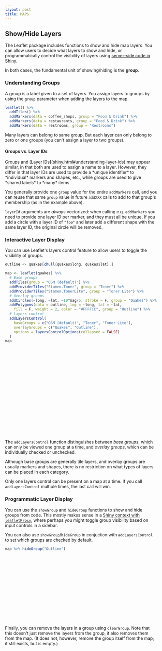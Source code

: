 ```yaml
---
layout: post
title: MAPS
---
```


## Show/Hide Layers

The Leaflet package includes functions to show and hide map layers. You can allow users to decide what layers to show and hide, or programmatically control the visibility of layers using [server-side code in Shiny](shiny.html).

In both cases, the fundamental unit of showing/hiding is the **group**.

### Understanding Groups

A group is a label given to a set of layers. You assign layers to groups by using the `group` parameter when adding the layers to the map.

```r
leaflet() %>%
  addTiles() %>%
  addMarkers(data = coffee_shops, group = "Food & Drink") %>%
  addMarkers(data = restaurants, group = "Food & Drink") %>%
  addMarkers(data = restrooms, group = "Restrooms")
```

Many layers can belong to same group. But each layer can only belong to zero or one groups (you can't assign a layer to two groups).

<div class="panel panel-info">
<div class="panel-heading">
<h4 class="panel-title">Groups vs. Layer IDs</h4>
</div>
<div class="panel-body">
Groups and [Layer IDs](shiny.html#understanding-layer-ids) may appear similar, in that both are used to assign a name to a layer. However, they differ in that layer IDs are used to provide a *unique identifier* to *individual* markers and shapes, etc., while groups are used to give *shared labels* to *many* items.

You generally provide one `group` value for the entire `addMarkers` call, and you can reuse that same `group` value in future `addXXX` calls to add to that group's membership (as in the example above).

`layerId` arguments are *always* vectorized: when calling e.g. `addMarkers` you need to provide one layer ID per marker, and they must all be unique. If you add a circle with a layer ID of `"foo"` and later add a different shape with the same layer ID, the original circle will be removed.
</div>
</div>

### Interactive Layer Display

You can use Leaflet's layers control feature to allow users to toggle the visibility of groups.


```r
outline <- quakes[chull(quakes$long, quakes$lat),]

map <- leaflet(quakes) %>%
  # Base groups
  addTiles(group = "OSM (default)") %>%
  addProviderTiles("Stamen.Toner", group = "Toner") %>%
  addProviderTiles("Stamen.TonerLite", group = "Toner Lite") %>%
  # Overlay groups
  addCircles(~long, ~lat, ~10^mag/5, stroke = F, group = "Quakes") %>%
  addPolygons(data = outline, lng = ~long, lat = ~lat,
    fill = F, weight = 2, color = "#FFFFCC", group = "Outline") %>%
  # Layers control
  addLayersControl(
    baseGroups = c("OSM (default)", "Toner", "Toner Lite"),
    overlayGroups = c("Quakes", "Outline"),
    options = layersControlOptions(collapsed = FALSE)
  )
map
```

<!--html_preserve--><div id="htmlwidget-5716" style="width:100%;height:288px;" class="leaflet html-widget"></div>
<script type="application/json" data-for="htmlwidget-5716">{"x":{"calls":[{"method":"addTiles","args":["http://{s}.tile.openstreetmap.org/{z}/{x}/{y}.png",null,"OSM (default)",{"minZoom":0,"maxZoom":18,"maxNativeZoom":null,"tileSize":256,"subdomains":"abc","errorTileUrl":"","tms":false,"continuousWorld":false,"noWrap":false,"zoomOffset":0,"zoomReverse":false,"opacity":1,"zIndex":null,"unloadInvisibleTiles":null,"updateWhenIdle":null,"detectRetina":false,"reuseTiles":false,"attribution":"&copy; <a href=\"http://openstreetmap.org\">OpenStreetMap\u003c/a> contributors, <a href=\"http://creativecommons.org/licenses/by-sa/2.0/\">CC-BY-SA\u003c/a>"}]},{"method":"addProviderTiles","args":["Stamen.Toner",null,"Toner",{"errorTileUrl":"","noWrap":false,"zIndex":null,"unloadInvisibleTiles":null,"updateWhenIdle":null,"detectRetina":false,"reuseTiles":false}]},{"method":"addProviderTiles","args":["Stamen.TonerLite",null,"Toner Lite",{"errorTileUrl":"","noWrap":false,"zIndex":null,"unloadInvisibleTiles":null,"updateWhenIdle":null,"detectRetina":false,"reuseTiles":false}]},{"method":"addCircles","args":[[-20.42,-20.62,-26,-17.97,-20.42,-19.68,-11.7,-28.11,-28.74,-17.47,-21.44,-12.26,-18.54,-21,-20.7,-15.94,-13.64,-17.83,-23.5,-22.63,-20.84,-10.98,-23.3,-30.2,-19.66,-17.94,-14.72,-16.46,-20.97,-19.84,-22.58,-16.32,-15.55,-23.55,-16.3,-25.82,-18.73,-17.64,-17.66,-18.82,-37.37,-15.31,-24.97,-15.49,-19.23,-30.1,-26.4,-11.77,-24.12,-18.97,-18.75,-19.26,-22.75,-21.37,-20.1,-19.85,-22.7,-22.06,-17.8,-24.2,-20.69,-21.16,-13.82,-11.49,-20.68,-17.1,-20.14,-21.96,-20.42,-15.46,-15.31,-19.86,-11.55,-23.74,-17.7,-23.54,-19.21,-12.11,-21.81,-28.98,-34.02,-23.84,-19.57,-20.12,-17.7,-19.66,-21.5,-23.64,-15.43,-15.41,-15.48,-13.36,-20.64,-19.72,-15.44,-19.73,-27.24,-18.16,-13.66,-24.57,-16.98,-26.2,-21.88,-33,-21.33,-19.44,-34.89,-20.24,-22.55,-36.95,-15.75,-16.85,-19.06,-26.11,-26.2,-26.13,-13.66,-13.47,-14.6,-18.96,-14.65,-19.9,-22.05,-19.22,-31.24,-17.93,-19.3,-26.53,-27.72,-19.19,-17.43,-17.05,-19.52,-23.71,-21.3,-16.24,-16.14,-23.95,-25.2,-18.84,-12.66,-20.65,-13.23,-29.91,-14.31,-20.1,-17.8,-21.27,-23.58,-17.9,-23.34,-15.56,-23.83,-11.8,-15.54,-20.65,-11.75,-24.81,-20.9,-11.34,-17.98,-24.34,-13.86,-35.56,-35.48,-34.2,-26,-19.89,-23.43,-18.89,-17.82,-25.68,-20.2,-15.2,-15.03,-32.22,-22.64,-17.42,-17.84,-15.02,-18.04,-24.6,-19.88,-20.3,-20.45,-17.67,-22.3,-19.85,-24.27,-15.85,-20.02,-18.56,-17.87,-24.08,-32.2,-20.36,-23.85,-24,-20.41,-17.72,-19.67,-17.7,-16.23,-26.72,-12.95,-21.97,-21.96,-20.32,-30.28,-20.2,-30.66,-16.17,-28.25,-20.47,-23.55,-20.94,-26.67,-18.13,-20.21,-18.31,-16.52,-22.36,-22.43,-20.37,-23.77,-13.65,-21.55,-16.24,-23.73,-22.34,-19.4,-24.64,-16,-19.62,-23.84,-23.54,-28.23,-21.68,-13.44,-24.96,-20.08,-24.36,-14.7,-18.2,-16.65,-18.11,-17.95,-15.5,-23.36,-19.15,-10.97,-14.85,-17.8,-22.5,-29.1,-20.32,-16.09,-19.18,-23.81,-23.79,-19.02,-20.9,-19.06,-17.88,-19.41,-26.17,-14.95,-18.73,-20.21,-21.29,-19.76,-22.09,-23.8,-20.16,-22.13,-17.44,-23.33,-24.78,-22,-19.13,-30.72,-22.32,-16.45,-17.7,-17.95,-24.4,-19.3,-21.13,-18.07,-20.6,-18.48,-13.34,-20.92,-25.31,-15.24,-16.4,-24.57,-17.94,-30.64,-18.64,-13.09,-19.68,-16.44,-21.09,-14.99,-23.3,-17.68,-22,-21.38,-32.62,-13.05,-12.93,-18.6,-21.34,-21.48,-17.4,-17.32,-18.77,-26.16,-12.59,-14.82,-21.79,-19.83,-29.5,-12.49,-26.1,-21.04,-10.78,-20.76,-11.41,-19.1,-23.91,-27.33,-12.25,-23.49,-27.18,-25.8,-27.19,-27.27,-27.1,-27.22,-27.38,-27.27,-27.54,-27.2,-27.71,-27.6,-27.38,-21.54,-27.21,-28.96,-12.01,-17.46,-30.17,-27.27,-17.79,-22.19,-17.1,-27.18,-11.64,-17.98,-16.9,-21.98,-32.14,-18.8,-26.78,-20.43,-18.3,-15.83,-23.44,-23.73,-19.89,-17.59,-19.77,-20.31,-15.33,-18.2,-15.36,-15.29,-15.36,-16.24,-13.47,-25.5,-14.32,-20.04,-28.83,-17.82,-27.23,-10.72,-27,-20.36,-27.17,-20.94,-17.46,-21.04,-23.7,-17.72,-15.87,-17.84,-13.45,-30.8,-11.63,-30.4,-26.18,-15.7,-17.95,-20.51,-15.36,-23.61,-33.2,-17.68,-22.24,-20.07,-25.04,-21.5,-14.28,-14.43,-32.7,-34.1,-19.7,-24.19,-26.6,-17.04,-22.1,-32.6,-33,-20.58,-20.61,-19.47,-17.47,-18.4,-23.33,-18.55,-26.16,-21.8,-27.63,-18.89,-20.3,-20.56,-16.1,-12.66,-21.05,-17.97,-19.83,-22.55,-22.28,-15.72,-20.85,-21.11,-25.31,-26.46,-24.09,-16.96,-23.19,-20.81,-15.03,-18.06,-19,-23.53,-18.18,-15.66,-18,-18.08,-18.05,-29.9,-20.9,-15.61,-16.03,-17.68,-31.94,-19.14,-18,-16.95,-10.79,-20.83,-32.9,-37.93,-29.09,-23.56,-19.6,-21.39,-14.85,-22.7,-32.42,-17.9,-23.58,-34.4,-17.61,-21.07,-13.84,-30.24,-18.49,-23.45,-16.04,-17.14,-22.54,-15.9,-30.04,-24.03,-18.89,-16.51,-20.1,-21.06,-13.07,-23.46,-19.41,-11.81,-11.76,-12.08,-25.59,-26.54,-20.9,-16.99,-23.46,-17.81,-15.17,-11.67,-20.75,-19.5,-26.18,-20.66,-19.22,-24.68,-15.43,-32.45,-21.31,-15.44,-13.26,-15.26,-33.57,-15.77,-15.79,-21,-16.28,-23.28,-16.1,-17.7,-15.96,-15.95,-17.56,-15.9,-15.29,-15.86,-16.2,-15.71,-16.45,-11.54,-19.61,-15.61,-21.16,-20.65,-20.33,-15.08,-23.28,-23.44,-23.12,-23.65,-22.91,-22.06,-13.56,-17.99,-23.92,-30.69,-21.92,-25.04,-19.92,-27.75,-17.71,-19.6,-34.68,-14.46,-18.85,-17.02,-20.41,-18.18,-16.49,-17.74,-20.49,-18.51,-27.28,-15.9,-20.57,-11.25,-20.04,-20.89,-16.62,-20.09,-24.96,-20.95,-23.31,-20.95,-21.58,-13.62,-12.72,-21.79,-20.48,-12.84,-17.02,-23.89,-23.07,-27.98,-28.1,-21.24,-21.24,-19.89,-32.82,-22,-21.57,-24.5,-33.03,-30.09,-22.75,-17.99,-19.6,-15.65,-17.78,-22.04,-20.06,-18.07,-12.85,-33.29,-34.63,-24.18,-23.78,-22.37,-23.97,-34.12,-25.25,-22.87,-18.48,-21.46,-28.56,-28.56,-21.3,-20.08,-18.82,-19.51,-12.05,-17.4,-23.93,-21.23,-16.23,-28.15,-20.81,-20.72,-23.29,-38.46,-15.48,-37.03,-20.48,-18.12,-18.17,-11.4,-23.1,-14.28,-22.87,-17.59,-27.6,-17.94,-17.88,-30.01,-19.19,-18.14,-23.46,-18.44,-18.21,-18.26,-15.85,-23.82,-18.6,-17.8,-10.78,-18.12,-19.34,-15.34,-24.97,-15.97,-23.47,-23.11,-20.54,-18.92,-20.16,-25.48,-18.19,-15.35,-18.69,-18.89,-17.61,-20.93,-17.6,-17.96,-18.8,-20.61,-20.74,-25.23,-23.9,-18.07,-15.43,-14.3,-18.04,-13.9,-17.64,-17.98,-25,-19.45,-16.11,-23.73,-17.74,-21.56,-20.97,-15.45,-15.93,-21.47,-21.44,-22.16,-13.36,-21.22,-26.1,-18.35,-17.2,-22.42,-17.91,-26.53,-26.5,-16.31,-18.76,-17.1,-19.28,-23.5,-21.26,-17.97,-26.02,-30.3,-24.89,-14.57,-15.4,-22.06,-25.14,-20.3,-25.28,-20.63,-19.02,-22.1,-38.59,-19.3,-31.03,-30.51,-22.55,-22.14,-25.6,-18.04,-21.29,-21.08,-20.64,-24.41,-12.16,-17.1,-21.13,-12.34,-16.43,-20.7,-21.18,-17.78,-21.57,-13.7,-12.27,-19.1,-19.85,-11.37,-20.7,-20.24,-16.4,-19.6,-21.63,-21.6,-21.77,-21.8,-21.05,-10.8,-17.9,-22.26,-22.33,-24.04,-20.4,-15,-27.87,-14.12,-23.61,-21.56,-21.19,-18.07,-26,-20.21,-28,-20.74,-31.8,-18.91,-20.45,-22.9,-18.11,-23.8,-23.42,-23.2,-12.93,-21.14,-19.13,-21.08,-20.07,-20.9,-25.04,-21.85,-19.34,-15.83,-23.73,-18.1,-22.12,-15.39,-16.21,-21.75,-22.1,-24.97,-19.36,-22.14,-21.48,-18.54,-21.62,-13.4,-15.5,-15.67,-21.78,-30.63,-15.7,-19.2,-19.7,-19.4,-15.85,-17.38,-24.33,-20.89,-18.97,-17.99,-15.8,-25.42,-21.6,-26.06,-17.56,-25.63,-25.46,-22.23,-21.55,-15.18,-13.79,-15.18,-18.78,-17.9,-18.5,-14.82,-15.65,-30.01,-13.16,-21.03,-21.4,-17.93,-20.87,-12.01,-19.1,-22.85,-17.08,-21.14,-12.23,-20.91,-11.38,-11.02,-22.09,-17.8,-18.94,-18.85,-21.91,-22.03,-18.1,-18.4,-21.2,-12,-11.7,-26.72,-24.39,-19.64,-21.35,-22.82,-38.28,-12.57,-22.24,-13.8,-21.07,-17.74,-23.87,-21.29,-22.2,-15.24,-17.82,-32.14,-19.3,-33.09,-20.18,-17.46,-17.44,-24.71,-21.53,-19.17,-28.05,-23.39,-22.33,-15.28,-20.27,-10.96,-21.52,-19.57,-23.08,-25.06,-17.85,-15.99,-20.56,-17.98,-18.4,-27.64,-20.99,-14.86,-29.33,-25.81,-14.1,-17.63,-23.47,-23.92,-20.88,-20.25,-19.33,-18.14,-22.41,-20.77,-17.95,-20.83,-27.84,-19.94,-23.6,-23.7,-30.39,-18.98,-27.89,-23.5,-23.73,-17.93,-35.94,-18.68,-23.47,-23.49,-23.85,-27.08,-20.88,-20.97,-21.71,-23.9,-15.78,-12.57,-19.69,-22.04,-17.99,-23.5,-21.4,-15.86,-23.95,-25.79,-23.75,-24.1,-18.56,-23.3,-17.03,-20.77,-28.1,-18.83,-23,-20.82,-22.95,-28.22,-27.99,-15.54,-12.37,-22.33,-22.7,-17.86,-16,-20.73,-15.45,-20.05,-17.95,-17.7,-25.93,-12.28,-20.13,-17.4,-21.59],[181.62,181.03,184.1,181.66,181.96,184.31,166.1,181.93,181.74,179.59,180.69,167,182.11,181.66,169.92,184.95,165.96,181.5,179.78,180.31,181.16,166.32,180.16,182,180.28,181.49,167.51,180.79,181.47,182.37,179.24,166.74,185.05,180.8,186,179.33,169.23,181.28,181.4,169.33,176.78,186.1,179.82,186.04,169.41,182.3,181.7,166.32,180.08,185.25,182.35,184.42,173.2,180.67,182.16,182.13,181,180.6,181.35,179.2,181.55,182.4,172.38,166.22,181.41,184.93,181.6,179.62,181.86,187.81,185.8,184.35,166.2,179.99,181.23,180.04,184.7,167.06,181.71,181.11,180.21,180.99,182.38,183.4,181.7,184.31,170.5,179.96,186.3,186.44,167.53,167.06,182.02,169.71,185.26,182.4,181.11,183.41,166.54,179.92,185.61,178.41,180.39,181.6,180.69,183.5,180.6,169.49,185.9,177.81,185.23,182.31,182.45,178.3,178.35,178.31,172.23,172.29,167.4,169.48,166.97,178.9,180.4,182.43,180.6,167.89,183.84,178.57,181.7,183.51,185.43,181.22,168.98,180.3,180.82,168.02,187.32,182.8,182.6,184.16,169.46,181.4,167.1,181.43,173.5,184.4,185.17,173.49,180.17,181.5,184.5,167.62,182.56,165.8,167.68,181.32,166.07,180,169.84,166.24,180.5,179.52,167.16,180.2,179.9,179.43,182.12,183.84,180,169.42,181.83,180.34,180.9,184.68,182.29,180.2,180.64,185.16,181.48,184.24,181.75,183.5,184.3,183,181.85,187.09,181.9,181.85,179.88,185.13,184.09,169.31,182,179.5,179.61,181.19,182.53,182.75,181.74,180.3,182.18,182.2,183.59,183.35,169.09,182.32,180.54,181.69,180.62,182.3,180.13,184.1,181.71,185.68,180.27,181.58,182.4,181.52,183.83,182.39,185.7,171.65,184.48,182.1,180.16,166.66,182.9,185.75,182.53,171.52,180.94,180.81,182.82,185.35,180.13,179.93,182.68,180.63,166.53,180.22,182.74,182.84,166,183.68,185.51,181.67,181.65,186.9,180.01,169.5,166.26,167.24,181.38,170.4,182.1,180.88,184.89,169.33,179.36,179.89,184.23,181.51,169.01,181.47,183.05,184.2,167.24,168.8,182.37,180.85,181.41,180.38,179.9,181.99,180.38,181.4,180.18,179.22,180.52,182.51,180.1,180.54,177.77,185,184.68,179.85,180.6,185.32,181.57,182.28,181.49,166.2,181.5,179.69,186.21,185.86,178.4,181.51,181.2,169.32,169.28,184.14,185.74,181.38,171.39,179.7,181.36,180.53,181.39,181.5,169.58,169.63,181.91,181.41,183.78,181.02,181.03,169.24,179.5,167.1,167.32,183.48,182.04,182.31,166.36,182.3,181.2,165.77,185.77,166.24,183.87,180,182.6,166.6,179.07,182.18,182.1,182.18,182.38,182.18,182.28,181.7,182.5,182.5,182.39,182.47,182.4,182.39,185.48,182.43,182.61,166.29,181.32,182.02,182.36,181.32,171.4,182.68,182.53,166.47,181.58,185.72,179.6,179.9,169.21,183.61,182.37,183.2,182.51,182.93,179.99,184.08,181.09,181.4,184.06,186.75,181.6,186.66,186.42,186.71,167.95,167.14,182.82,167.33,182.01,181.66,181.49,180.98,165.99,183.88,186.16,183.68,181.26,181.9,181.2,179.6,181.42,188.13,181.3,170.3,182.16,166.14,181.4,178.59,184.5,181.5,182.3,167.51,180.23,181.6,186.8,184.56,169.14,180.1,185.2,167.26,167.26,181.7,181.8,186.2,180.38,182.77,186.8,179.71,180.9,182.4,181.24,182.6,169.15,180.96,183.4,180.26,182.23,178.47,183.2,182.93,169.48,182.3,182.04,185.32,166.37,184.68,168.52,182.54,183.81,183.52,185.64,181.59,181.5,180.15,182.5,179.68,167.7,182.8,184.7,167.32,181.59,185.6,179.99,180.63,186.8,180.62,180.7,180.86,181.16,181.9,167.5,185.43,181.11,180.57,184.36,185.48,185.94,166.06,185.9,181.6,177.47,183.2,180.23,185.2,180.68,184.87,183.3,181.21,181.3,183.4,180.5,181.2,181.13,170.62,181.63,169.04,180.23,183.54,185.31,172.91,185.3,181.2,180.22,184.46,187.1,186.3,183.81,166.87,180.09,182.3,165.98,165.96,165.76,180.02,183.63,184.28,187,180.17,181.82,187.2,166.02,184.52,186.9,179.79,185.77,182.54,183.33,167.38,181.15,180.84,167.18,167.01,183.13,180.8,167.01,166.83,183.2,166.94,184.6,167.25,181.31,166.69,167.34,181.59,167.42,166.9,166.85,166.8,166.91,167.54,166.18,181.91,187.15,181.41,182.22,168.71,166.62,184.61,184.6,184.42,184.46,183.95,180.47,166.49,181.57,184.47,182.1,182.8,180.97,183.91,182.26,181.18,183.84,179.82,167.26,187.55,182.41,186.51,182.04,187.8,181.31,181.69,182.64,183.4,167.16,181.33,166.36,181.87,181.25,186.74,168.75,179.87,181.42,179.27,181.06,181.9,167.15,166.28,185,169.76,166.78,182.93,182.39,184.03,181.96,182.25,180.81,180.86,174.46,179.8,185.5,185.62,180.92,180.2,182.4,170.99,168.98,181.87,186.26,181.53,184.91,168.69,181.54,165.67,181.3,179.1,179.02,180.31,171.5,179.91,181.75,179.86,172.65,182.37,181.02,183.47,183.59,180.92,183.22,182.21,183.97,167.39,186.54,180.18,181.09,167.91,183.4,185.01,181.41,184,176.03,186.73,177.52,181.38,181.88,181.98,166.07,180.12,170.34,171.72,180.98,182.1,180.6,180.58,180.8,182.3,180.87,180.11,181.04,180.87,180.98,184.83,180.09,184.28,181.32,166.1,181.71,182.62,167.1,182.85,186.08,180.24,179.15,181.66,169.37,184.27,180.94,181.74,186.4,169.1,181.24,183.32,181.54,181.5,181.4,182.41,182.44,181.53,179.86,179.9,181.58,185.19,167.32,181.57,167.18,177.01,181.51,180,184.48,187.48,179.98,186.78,183.23,181.72,186.73,167.91,185.86,170.45,180.49,172.76,181.51,182.5,185.27,182.9,171.4,181.48,178.3,178.29,168.08,169.71,182.8,182.78,180,181.69,181.48,181.2,180.8,179.67,167.24,186.87,183.95,178.42,181.4,181.17,181.61,186.83,185.3,175.7,183,181.59,181.3,183.34,180.64,180.3,181.84,185.77,180.85,169.66,180.03,167.03,185.9,185.6,167.43,186.73,184.3,180.92,185.33,183.86,166.75,167.41,184.52,184.51,166.55,186.3,185.1,182.73,184.53,180.77,180.5,181,183.6,180.9,165.8,181.5,171.44,171.46,184.85,186.1,184.62,183.4,166.64,180.27,185.5,181.58,181.65,178.43,181.9,182,180.7,180.6,169.46,182.1,183.8,181.63,184.7,180.21,184.8,169.52,181.06,184.97,181.3,181.75,182.02,179.84,180.89,186.59,167.1,183,181.72,180.49,185.1,186.52,180.67,180.4,179.54,186.36,179.62,182.44,168.93,182.4,166.9,185.3,185.23,183.11,180.9,185.1,184.37,182.44,182.29,185.9,168.63,179.97,185.26,169.44,181.62,185.25,182.65,169.9,180.05,181.23,180.26,179.98,180.48,181.39,185.93,166.56,167.23,186.72,181.41,185.4,171.17,185.17,181.15,167.24,180.78,180.78,181.89,181.7,166.66,169.63,181.37,185.96,174.21,167.02,181.57,167.05,167.01,180.58,181.2,182.43,182.2,181.28,179.77,181.63,184.84,181.4,166.2,166.3,182.69,178.98,169.5,170.04,184.52,177.1,167.11,180.28,166.53,183.78,181.25,180.15,185.8,180.58,185.11,181.27,180,185.86,180.94,181.62,181.42,181.33,179.85,170.52,169.53,182.39,179.97,171.51,185.98,181.51,165.97,169.75,184.47,183.45,182.8,181.44,167.95,184.41,181.61,181.77,182.22,181.02,167.32,182.72,182.54,166.01,185.13,180.21,180.21,185.18,184.75,186.16,181.71,183.99,181.16,181.73,181.01,182.1,182.39,183.99,184.13,182.4,182.32,182.92,184.9,184.49,181.62,178.52,184.5,179.95,180.06,180.26,183.44,184.95,181.2,183.58,184.6,167.44,166.72,184.23,183.95,181.59,180.13,180.74,166.98,184.64,182.38,184.5,184.5,169.05,184.68,185.74,183.71,183.5,182.26,170.7,181.67,170.56,183.6,183.5,187.15,166.93,171.66,170.3,181.3,184.53,181.42,181.42,183.86,181.37,188.1,179.54,167.06,184.2,187.8,170.56],[12619.1468896039,3169.78638492223,50237.7286301916,2517.85082358833,2000,2000,12619.1468896039,5023.77286301917,10023.7446725455,3990.52462993776,5023.77286301917,7962.14341106994,5023.77286301917,5023.77286301917,251785.082358833,3990.52462993776,200000,6324.55532033676,5023.77286301917,5023.77286301917,6324.55532033676,3169.78638492223,5023.77286301917,10023.7446725455,50237.7286301916,2000,7962.14341106994,31697.8638492223,6324.55532033676,5023.77286301917,7962.14341106994,10023.7446725455,12619.1468896039,2000,6324.55532033676,3990.52462993776,6324.55532033676,7962.14341106994,2517.85082358833,5023.77286301917,10023.7446725455,7962.14341106994,5023.77286301917,3990.52462993776,7962.14341106994,15886.5646944856,6324.55532033676,5023.77286301917,3990.52462993776,25178.5082358833,3169.78638492223,2000,7962.14341106994,3990.52462993776,3169.78638492223,5023.77286301917,6324.55532033676,2000,5023.77286301917,3990.52462993776,10023.7446725455,2517.85082358833,20000,7962.14341106994,15886.5646944856,10023.7446725455,2517.85082358833,20000,6324.55532033676,63245.5532033676,2000,6324.55532033676,3990.52462993776,31697.8638492223,5023.77286301917,3990.52462993776,2517.85082358833,6324.55532033676,3169.78638492223,39905.2462993776,31697.8638492223,6324.55532033676,7962.14341106994,3990.52462993776,2000,3990.52462993776,10023.7446725455,6324.55532033676,3169.78638492223,3990.52462993776,25178.5082358833,10023.7446725455,31697.8638492223,3169.78638492223,3169.78638492223,2000,6324.55532033676,31697.8638492223,25178.5082358833,10023.7446725455,2517.85082358833,7962.14341106994,10023.7446725455,10023.7446725455,7962.14341106994,3169.78638492223,5023.77286301917,7962.14341106994,100237.446725455,20000,6324.55532033676,3169.78638492223,2000,12619.1468896039,5023.77286301917,3169.78638492223,39905.2462993776,10023.7446725455,12619.1468896039,3169.78638492223,12619.1468896039,3990.52462993776,10023.7446725455,6324.55532033676,5023.77286301917,25178.5082358833,3169.78638492223,20000,12619.1468896039,3990.52462993776,6324.55532033676,3169.78638492223,6324.55532033676,7962.14341106994,3990.52462993776,10023.7446725455,25178.5082358833,7962.14341106994,15886.5646944856,3169.78638492223,7962.14341106994,2000,20000,5023.77286301917,3169.78638492223,3169.78638492223,5023.77286301917,15886.5646944856,39905.2462993776,2000,100237.446725455,502377.286301916,3990.52462993776,3169.78638492223,10023.7446725455,10023.7446725455,3169.78638492223,3990.52462993776,15886.5646944856,7962.14341106994,2517.85082358833,12619.1468896039,7962.14341106994,7962.14341106994,12619.1468896039,20000,79621.4341106994,39905.2462993776,10023.7446725455,6324.55532033676,3990.52462993776,7962.14341106994,2517.85082358833,2517.85082358833,2517.85082358833,100237.446725455,20000,6324.55532033676,2517.85082358833,7962.14341106994,6324.55532033676,3990.52462993776,5023.77286301917,3169.78638492223,2517.85082358833,15886.5646944856,3990.52462993776,15886.5646944856,7962.14341106994,7962.14341106994,39905.2462993776,10023.7446725455,7962.14341106994,2517.85082358833,7962.14341106994,3169.78638492223,7962.14341106994,6324.55532033676,3990.52462993776,31697.8638492223,3990.52462993776,2000,10023.7446725455,6324.55532033676,6324.55532033676,3990.52462993776,31697.8638492223,6324.55532033676,10023.7446725455,3169.78638492223,10023.7446725455,3990.52462993776,2517.85082358833,50237.7286301916,3990.52462993776,3990.52462993776,3169.78638492223,7962.14341106994,5023.77286301917,3169.78638492223,10023.7446725455,7962.14341106994,15886.5646944856,3169.78638492223,6324.55532033676,15886.5646944856,3169.78638492223,6324.55532033676,20000,20000,10023.7446725455,3990.52462993776,5023.77286301917,15886.5646944856,6324.55532033676,2000,5023.77286301917,20000,10023.7446725455,12619.1468896039,6324.55532033676,2517.85082358833,39905.2462993776,12619.1468896039,20000,7962.14341106994,3990.52462993776,10023.7446725455,39905.2462993776,3169.78638492223,10023.7446725455,6324.55532033676,25178.5082358833,15886.5646944856,5023.77286301917,3169.78638492223,7962.14341106994,10023.7446725455,3169.78638492223,15886.5646944856,25178.5082358833,10023.7446725455,5023.77286301917,5023.77286301917,3169.78638492223,15886.5646944856,7962.14341106994,5023.77286301917,7962.14341106994,6324.55532033676,5023.77286301917,15886.5646944856,2517.85082358833,3169.78638492223,100237.446725455,7962.14341106994,20000,3990.52462993776,6324.55532033676,31697.8638492223,5023.77286301917,3169.78638492223,7962.14341106994,2000,5023.77286301917,10023.7446725455,3169.78638492223,10023.7446725455,6324.55532033676,20000,20000,12619.1468896039,7962.14341106994,7962.14341106994,20000,20000,79621.4341106994,2000,2000,7962.14341106994,5023.77286301917,12619.1468896039,10023.7446725455,7962.14341106994,3990.52462993776,10023.7446725455,2517.85082358833,15886.5646944856,7962.14341106994,12619.1468896039,15886.5646944856,25178.5082358833,50237.7286301916,6324.55532033676,15886.5646944856,5023.77286301917,2517.85082358833,39905.2462993776,6324.55532033676,15886.5646944856,12619.1468896039,31697.8638492223,5023.77286301917,5023.77286301917,15886.5646944856,5023.77286301917,3169.78638492223,7962.14341106994,7962.14341106994,39905.2462993776,39905.2462993776,6324.55532033676,5023.77286301917,20000,25178.5082358833,6324.55532033676,6324.55532033676,50237.7286301916,6324.55532033676,10023.7446725455,3169.78638492223,12619.1468896039,6324.55532033676,3990.52462993776,3990.52462993776,3990.52462993776,7962.14341106994,6324.55532033676,20000,7962.14341106994,7962.14341106994,15886.5646944856,2517.85082358833,63245.5532033676,10023.7446725455,20000,25178.5082358833,63245.5532033676,7962.14341106994,10023.7446725455,3169.78638492223,2000,50237.7286301916,3990.52462993776,5023.77286301917,7962.14341106994,25178.5082358833,6324.55532033676,3169.78638492223,2517.85082358833,25178.5082358833,50237.7286301916,25178.5082358833,25178.5082358833,5023.77286301917,100237.446725455,5023.77286301917,25178.5082358833,7962.14341106994,63245.5532033676,25178.5082358833,5023.77286301917,20000,20000,25178.5082358833,25178.5082358833,3169.78638492223,6324.55532033676,2000,15886.5646944856,3990.52462993776,12619.1468896039,5023.77286301917,3169.78638492223,15886.5646944856,3169.78638492223,39905.2462993776,20000,100237.446725455,39905.2462993776,10023.7446725455,7962.14341106994,3990.52462993776,50237.7286301916,5023.77286301917,3990.52462993776,3990.52462993776,10023.7446725455,5023.77286301917,3169.78638492223,6324.55532033676,12619.1468896039,12619.1468896039,3990.52462993776,5023.77286301917,25178.5082358833,5023.77286301917,5023.77286301917,3990.52462993776,12619.1468896039,3990.52462993776,6324.55532033676,2517.85082358833,25178.5082358833,10023.7446725455,7962.14341106994,10023.7446725455,7962.14341106994,5023.77286301917,3169.78638492223,2517.85082358833,10023.7446725455,2000,12619.1468896039,5023.77286301917,3990.52462993776,5023.77286301917,6324.55532033676,6324.55532033676,10023.7446725455,3990.52462993776,10023.7446725455,12619.1468896039,7962.14341106994,25178.5082358833,10023.7446725455,3990.52462993776,25178.5082358833,63245.5532033676,6324.55532033676,3990.52462993776,3990.52462993776,10023.7446725455,3990.52462993776,3990.52462993776,7962.14341106994,6324.55532033676,6324.55532033676,50237.7286301916,7962.14341106994,5023.77286301917,20000,31697.8638492223,5023.77286301917,25178.5082358833,5023.77286301917,5023.77286301917,12619.1468896039,5023.77286301917,10023.7446725455,10023.7446725455,5023.77286301917,3990.52462993776,20000,6324.55532033676,7962.14341106994,50237.7286301916,7962.14341106994,6324.55532033676,5023.77286301917,6324.55532033676,2517.85082358833,2000,15886.5646944856,2517.85082358833,31697.8638492223,5023.77286301917,2517.85082358833,15886.5646944856,7962.14341106994,6324.55532033676,12619.1468896039,3169.78638492223,3169.78638492223,2517.85082358833,63245.5532033676,5023.77286301917,12619.1468896039,3169.78638492223,12619.1468896039,15886.5646944856,7962.14341106994,6324.55532033676,5023.77286301917,7962.14341106994,3169.78638492223,10023.7446725455,5023.77286301917,6324.55532033676,15886.5646944856,10023.7446725455,63245.5532033676,10023.7446725455,7962.14341106994,2517.85082358833,10023.7446725455,7962.14341106994,3990.52462993776,5023.77286301917,10023.7446725455,3990.52462993776,2517.85082358833,10023.7446725455,6324.55532033676,63245.5532033676,6324.55532033676,7962.14341106994,25178.5082358833,5023.77286301917,10023.7446725455,63245.5532033676,7962.14341106994,2000,7962.14341106994,12619.1468896039,10023.7446725455,10023.7446725455,3169.78638492223,50237.7286301916,7962.14341106994,63245.5532033676,3169.78638492223,6324.55532033676,6324.55532033676,12619.1468896039,7962.14341106994,50237.7286301916,7962.14341106994,20000,3990.52462993776,3990.52462993776,12619.1468896039,10023.7446725455,10023.7446725455,12619.1468896039,3169.78638492223,3169.78638492223,158865.646944856,7962.14341106994,6324.55532033676,15886.5646944856,10023.7446725455,15886.5646944856,39905.2462993776,3169.78638492223,3169.78638492223,6324.55532033676,31697.8638492223,6324.55532033676,79621.4341106994,31697.8638492223,12619.1468896039,6324.55532033676,20000,5023.77286301917,6324.55532033676,7962.14341106994,6324.55532033676,31697.8638492223,25178.5082358833,12619.1468896039,3990.52462993776,25178.5082358833,10023.7446725455,7962.14341106994,12619.1468896039,7962.14341106994,5023.77286301917,7962.14341106994,25178.5082358833,3990.52462993776,5023.77286301917,10023.7446725455,12619.1468896039,2517.85082358833,7962.14341106994,15886.5646944856,2000,10023.7446725455,10023.7446725455,31697.8638492223,7962.14341106994,7962.14341106994,15886.5646944856,100237.446725455,10023.7446725455,5023.77286301917,15886.5646944856,12619.1468896039,7962.14341106994,5023.77286301917,12619.1468896039,10023.7446725455,3169.78638492223,25178.5082358833,12619.1468896039,15886.5646944856,25178.5082358833,3990.52462993776,5023.77286301917,10023.7446725455,10023.7446725455,39905.2462993776,25178.5082358833,15886.5646944856,6324.55532033676,10023.7446725455,3169.78638492223,25178.5082358833,12619.1468896039,3169.78638492223,12619.1468896039,5023.77286301917,6324.55532033676,3990.52462993776,79621.4341106994,2000,20000,3169.78638492223,7962.14341106994,7962.14341106994,6324.55532033676,20000,10023.7446725455,7962.14341106994,12619.1468896039,7962.14341106994,5023.77286301917,79621.4341106994,3169.78638492223,50237.7286301916,12619.1468896039,79621.4341106994,5023.77286301917,10023.7446725455,7962.14341106994,25178.5082358833,7962.14341106994,6324.55532033676,3169.78638492223,12619.1468896039,15886.5646944856,63245.5532033676,20000,3169.78638492223,31697.8638492223,12619.1468896039,5023.77286301917,12619.1468896039,5023.77286301917,2517.85082358833,15886.5646944856,7962.14341106994,6324.55532033676,39905.2462993776,12619.1468896039,7962.14341106994,12619.1468896039,10023.7446725455,15886.5646944856,39905.2462993776,5023.77286301917,7962.14341106994,3990.52462993776,5023.77286301917,3169.78638492223,2517.85082358833,3169.78638492223,20000,2517.85082358833,3990.52462993776,31697.8638492223,3169.78638492223,6324.55532033676,5023.77286301917,5023.77286301917,20000,2000,12619.1468896039,20000,3169.78638492223,31697.8638492223,31697.8638492223,6324.55532033676,3990.52462993776,6324.55532033676,7962.14341106994,25178.5082358833,5023.77286301917,3990.52462993776,10023.7446725455,79621.4341106994,15886.5646944856,25178.5082358833,7962.14341106994,5023.77286301917,12619.1468896039,3169.78638492223,10023.7446725455,2517.85082358833,10023.7446725455,2000,15886.5646944856,20000,6324.55532033676,5023.77286301917,2000,6324.55532033676,10023.7446725455,5023.77286301917,10023.7446725455,10023.7446725455,2000,3169.78638492223,6324.55532033676,10023.7446725455,6324.55532033676,2517.85082358833,7962.14341106994,3990.52462993776,7962.14341106994,31697.8638492223,7962.14341106994,10023.7446725455,20000,31697.8638492223,5023.77286301917,7962.14341106994,6324.55532033676,2000,3169.78638492223,39905.2462993776,158865.646944856,15886.5646944856,6324.55532033676,5023.77286301917,50237.7286301916,39905.2462993776,25178.5082358833,2517.85082358833,3990.52462993776,6324.55532033676,2517.85082358833,25178.5082358833,39905.2462993776,6324.55532033676,2517.85082358833,5023.77286301917,10023.7446725455,2000,25178.5082358833,2000,3990.52462993776,3990.52462993776,2000,2517.85082358833,5023.77286301917,3990.52462993776,3169.78638492223,2000,6324.55532033676,10023.7446725455,20000,3990.52462993776,25178.5082358833,10023.7446725455,39905.2462993776,20000,6324.55532033676,20000,2517.85082358833,15886.5646944856,2517.85082358833,2000,5023.77286301917,6324.55532033676,5023.77286301917,6324.55532033676,3990.52462993776,3990.52462993776,20000,6324.55532033676,6324.55532033676,5023.77286301917,6324.55532033676,2517.85082358833,15886.5646944856,10023.7446725455,3990.52462993776,7962.14341106994,7962.14341106994,31697.8638492223,6324.55532033676,3990.52462993776,7962.14341106994,2000,6324.55532033676,12619.1468896039,7962.14341106994,2517.85082358833,15886.5646944856,10023.7446725455,2517.85082358833,3990.52462993776,5023.77286301917,2000,12619.1468896039,5023.77286301917,5023.77286301917,7962.14341106994,3169.78638492223,2517.85082358833,3169.78638492223,2000,2517.85082358833,2517.85082358833,10023.7446725455,12619.1468896039,25178.5082358833,20000,12619.1468896039,5023.77286301917,20000,31697.8638492223,3169.78638492223,2517.85082358833,12619.1468896039,6324.55532033676,20000,25178.5082358833,2517.85082358833,10023.7446725455,31697.8638492223,12619.1468896039,6324.55532033676,2000,10023.7446725455,2517.85082358833,3990.52462993776,3990.52462993776,2000,10023.7446725455,2517.85082358833,3169.78638492223,12619.1468896039,12619.1468896039,3169.78638492223,3169.78638492223,100237.446725455,200000,3169.78638492223,6324.55532033676,15886.5646944856,5023.77286301917,2000,3990.52462993776,3169.78638492223,6324.55532033676,12619.1468896039,5023.77286301917,3169.78638492223,3169.78638492223,20000,3169.78638492223,31697.8638492223,6324.55532033676,7962.14341106994,20000,20000,50237.7286301916,12619.1468896039,3169.78638492223,63245.5532033676,3990.52462993776,2517.85082358833,5023.77286301917,15886.5646944856,6324.55532033676,15886.5646944856,2000,6324.55532033676,20000,15886.5646944856,6324.55532033676,3169.78638492223,3169.78638492223,3169.78638492223,31697.8638492223,3990.52462993776,25178.5082358833,7962.14341106994,7962.14341106994,5023.77286301917,5023.77286301917,15886.5646944856,25178.5082358833,3169.78638492223,10023.7446725455,2000,79621.4341106994,39905.2462993776,20000,3990.52462993776,2517.85082358833,25178.5082358833,6324.55532033676,15886.5646944856,50237.7286301916,10023.7446725455,12619.1468896039,6324.55532033676,3169.78638492223,7962.14341106994,7962.14341106994,79621.4341106994,50237.7286301916,2000,31697.8638492223,3169.78638492223,10023.7446725455,3990.52462993776,12619.1468896039,7962.14341106994,50237.7286301916,12619.1468896039,7962.14341106994,3169.78638492223,63245.5532033676,10023.7446725455,10023.7446725455,6324.55532033676,63245.5532033676,6324.55532033676,2517.85082358833,2000,3990.52462993776,10023.7446725455,15886.5646944856,6324.55532033676,10023.7446725455,6324.55532033676,12619.1468896039,3990.52462993776,2517.85082358833,50237.7286301916,2517.85082358833,12619.1468896039,3169.78638492223,12619.1468896039,50237.7286301916,5023.77286301917,31697.8638492223,10023.7446725455,15886.5646944856,15886.5646944856,3169.78638492223,5023.77286301917,5023.77286301917,3990.52462993776,15886.5646944856,20000,10023.7446725455,15886.5646944856,3990.52462993776,6324.55532033676,3169.78638492223,31697.8638492223,12619.1468896039,2000,10023.7446725455,3990.52462993776,3990.52462993776,15886.5646944856,2000,3169.78638492223,5023.77286301917,10023.7446725455,6324.55532033676,6324.55532033676,200000],null,"Quakes",{"lineCap":null,"lineJoin":null,"clickable":true,"pointerEvents":null,"className":"","stroke":false,"color":"#03F","weight":5,"opacity":0.5,"fill":true,"fillColor":"#03F","fillOpacity":0.2,"dashArray":null},null]},{"method":"addPolygons","args":[[[{"lng":[182.4,181.8,180.2,177.1,175.7,166,165.67,165.77,165.99,187.2,187.81,188.13,188.1],"lat":[-33,-34.1,-35.56,-38.28,-38.59,-14.7,-12.85,-10.78,-10.72,-15.17,-15.46,-15.87,-17.7]}]],null,"Outline",{"lineCap":null,"lineJoin":null,"clickable":true,"pointerEvents":null,"className":"","stroke":true,"color":"#FFFFCC","weight":2,"opacity":0.5,"fill":false,"fillColor":"#FFFFCC","fillOpacity":0.2,"dashArray":null,"smoothFactor":1,"noClip":false},null]},{"method":"addLayersControl","args":[["OSM (default)","Toner","Toner Lite"],["Quakes","Outline"],{"collapsed":false,"autoZIndex":true,"position":"topright"}]}],"limits":{"lat":[-38.59,-10.72],"lng":[165.67,188.13]}},"evals":[],"jsHooks":[]}</script><!--/html_preserve-->

The `addLayersControl` function distinguishes between *base groups*, which can only be viewed one group at a time, and *overlay groups*, which can be individually checked or unchecked.

Although base groups are generally tile layers, and overlay groups are usually markers and shapes, there is no restriction on what types of layers can be placed in each category.

Only one layers control can be present on a map at a time. If you call `addLayersControl` multiple times, the last call will win.

### Programmatic Layer Display

You can use the `showGroup` and `hideGroup` functions to show and hide groups from code. This mostly makes sense in a [Shiny context with `leafletProxy`](shiny.html), where perhaps you might toggle group visibility based on input controls in a sidebar.

You can also use `showGroup`/`hideGroup` in conjuction with `addLayersControl` to set which groups are checked by default.


```r
map %>% hideGroup("Outline")
```

<!--html_preserve--><div id="htmlwidget-4929" style="width:100%;height:216px;" class="leaflet html-widget"></div>
<script type="application/json" data-for="htmlwidget-4929">{"x":{"calls":[{"method":"addTiles","args":["http://{s}.tile.openstreetmap.org/{z}/{x}/{y}.png",null,"OSM (default)",{"minZoom":0,"maxZoom":18,"maxNativeZoom":null,"tileSize":256,"subdomains":"abc","errorTileUrl":"","tms":false,"continuousWorld":false,"noWrap":false,"zoomOffset":0,"zoomReverse":false,"opacity":1,"zIndex":null,"unloadInvisibleTiles":null,"updateWhenIdle":null,"detectRetina":false,"reuseTiles":false,"attribution":"&copy; <a href=\"http://openstreetmap.org\">OpenStreetMap\u003c/a> contributors, <a href=\"http://creativecommons.org/licenses/by-sa/2.0/\">CC-BY-SA\u003c/a>"}]},{"method":"addProviderTiles","args":["Stamen.Toner",null,"Toner",{"errorTileUrl":"","noWrap":false,"zIndex":null,"unloadInvisibleTiles":null,"updateWhenIdle":null,"detectRetina":false,"reuseTiles":false}]},{"method":"addProviderTiles","args":["Stamen.TonerLite",null,"Toner Lite",{"errorTileUrl":"","noWrap":false,"zIndex":null,"unloadInvisibleTiles":null,"updateWhenIdle":null,"detectRetina":false,"reuseTiles":false}]},{"method":"addCircles","args":[[-20.42,-20.62,-26,-17.97,-20.42,-19.68,-11.7,-28.11,-28.74,-17.47,-21.44,-12.26,-18.54,-21,-20.7,-15.94,-13.64,-17.83,-23.5,-22.63,-20.84,-10.98,-23.3,-30.2,-19.66,-17.94,-14.72,-16.46,-20.97,-19.84,-22.58,-16.32,-15.55,-23.55,-16.3,-25.82,-18.73,-17.64,-17.66,-18.82,-37.37,-15.31,-24.97,-15.49,-19.23,-30.1,-26.4,-11.77,-24.12,-18.97,-18.75,-19.26,-22.75,-21.37,-20.1,-19.85,-22.7,-22.06,-17.8,-24.2,-20.69,-21.16,-13.82,-11.49,-20.68,-17.1,-20.14,-21.96,-20.42,-15.46,-15.31,-19.86,-11.55,-23.74,-17.7,-23.54,-19.21,-12.11,-21.81,-28.98,-34.02,-23.84,-19.57,-20.12,-17.7,-19.66,-21.5,-23.64,-15.43,-15.41,-15.48,-13.36,-20.64,-19.72,-15.44,-19.73,-27.24,-18.16,-13.66,-24.57,-16.98,-26.2,-21.88,-33,-21.33,-19.44,-34.89,-20.24,-22.55,-36.95,-15.75,-16.85,-19.06,-26.11,-26.2,-26.13,-13.66,-13.47,-14.6,-18.96,-14.65,-19.9,-22.05,-19.22,-31.24,-17.93,-19.3,-26.53,-27.72,-19.19,-17.43,-17.05,-19.52,-23.71,-21.3,-16.24,-16.14,-23.95,-25.2,-18.84,-12.66,-20.65,-13.23,-29.91,-14.31,-20.1,-17.8,-21.27,-23.58,-17.9,-23.34,-15.56,-23.83,-11.8,-15.54,-20.65,-11.75,-24.81,-20.9,-11.34,-17.98,-24.34,-13.86,-35.56,-35.48,-34.2,-26,-19.89,-23.43,-18.89,-17.82,-25.68,-20.2,-15.2,-15.03,-32.22,-22.64,-17.42,-17.84,-15.02,-18.04,-24.6,-19.88,-20.3,-20.45,-17.67,-22.3,-19.85,-24.27,-15.85,-20.02,-18.56,-17.87,-24.08,-32.2,-20.36,-23.85,-24,-20.41,-17.72,-19.67,-17.7,-16.23,-26.72,-12.95,-21.97,-21.96,-20.32,-30.28,-20.2,-30.66,-16.17,-28.25,-20.47,-23.55,-20.94,-26.67,-18.13,-20.21,-18.31,-16.52,-22.36,-22.43,-20.37,-23.77,-13.65,-21.55,-16.24,-23.73,-22.34,-19.4,-24.64,-16,-19.62,-23.84,-23.54,-28.23,-21.68,-13.44,-24.96,-20.08,-24.36,-14.7,-18.2,-16.65,-18.11,-17.95,-15.5,-23.36,-19.15,-10.97,-14.85,-17.8,-22.5,-29.1,-20.32,-16.09,-19.18,-23.81,-23.79,-19.02,-20.9,-19.06,-17.88,-19.41,-26.17,-14.95,-18.73,-20.21,-21.29,-19.76,-22.09,-23.8,-20.16,-22.13,-17.44,-23.33,-24.78,-22,-19.13,-30.72,-22.32,-16.45,-17.7,-17.95,-24.4,-19.3,-21.13,-18.07,-20.6,-18.48,-13.34,-20.92,-25.31,-15.24,-16.4,-24.57,-17.94,-30.64,-18.64,-13.09,-19.68,-16.44,-21.09,-14.99,-23.3,-17.68,-22,-21.38,-32.62,-13.05,-12.93,-18.6,-21.34,-21.48,-17.4,-17.32,-18.77,-26.16,-12.59,-14.82,-21.79,-19.83,-29.5,-12.49,-26.1,-21.04,-10.78,-20.76,-11.41,-19.1,-23.91,-27.33,-12.25,-23.49,-27.18,-25.8,-27.19,-27.27,-27.1,-27.22,-27.38,-27.27,-27.54,-27.2,-27.71,-27.6,-27.38,-21.54,-27.21,-28.96,-12.01,-17.46,-30.17,-27.27,-17.79,-22.19,-17.1,-27.18,-11.64,-17.98,-16.9,-21.98,-32.14,-18.8,-26.78,-20.43,-18.3,-15.83,-23.44,-23.73,-19.89,-17.59,-19.77,-20.31,-15.33,-18.2,-15.36,-15.29,-15.36,-16.24,-13.47,-25.5,-14.32,-20.04,-28.83,-17.82,-27.23,-10.72,-27,-20.36,-27.17,-20.94,-17.46,-21.04,-23.7,-17.72,-15.87,-17.84,-13.45,-30.8,-11.63,-30.4,-26.18,-15.7,-17.95,-20.51,-15.36,-23.61,-33.2,-17.68,-22.24,-20.07,-25.04,-21.5,-14.28,-14.43,-32.7,-34.1,-19.7,-24.19,-26.6,-17.04,-22.1,-32.6,-33,-20.58,-20.61,-19.47,-17.47,-18.4,-23.33,-18.55,-26.16,-21.8,-27.63,-18.89,-20.3,-20.56,-16.1,-12.66,-21.05,-17.97,-19.83,-22.55,-22.28,-15.72,-20.85,-21.11,-25.31,-26.46,-24.09,-16.96,-23.19,-20.81,-15.03,-18.06,-19,-23.53,-18.18,-15.66,-18,-18.08,-18.05,-29.9,-20.9,-15.61,-16.03,-17.68,-31.94,-19.14,-18,-16.95,-10.79,-20.83,-32.9,-37.93,-29.09,-23.56,-19.6,-21.39,-14.85,-22.7,-32.42,-17.9,-23.58,-34.4,-17.61,-21.07,-13.84,-30.24,-18.49,-23.45,-16.04,-17.14,-22.54,-15.9,-30.04,-24.03,-18.89,-16.51,-20.1,-21.06,-13.07,-23.46,-19.41,-11.81,-11.76,-12.08,-25.59,-26.54,-20.9,-16.99,-23.46,-17.81,-15.17,-11.67,-20.75,-19.5,-26.18,-20.66,-19.22,-24.68,-15.43,-32.45,-21.31,-15.44,-13.26,-15.26,-33.57,-15.77,-15.79,-21,-16.28,-23.28,-16.1,-17.7,-15.96,-15.95,-17.56,-15.9,-15.29,-15.86,-16.2,-15.71,-16.45,-11.54,-19.61,-15.61,-21.16,-20.65,-20.33,-15.08,-23.28,-23.44,-23.12,-23.65,-22.91,-22.06,-13.56,-17.99,-23.92,-30.69,-21.92,-25.04,-19.92,-27.75,-17.71,-19.6,-34.68,-14.46,-18.85,-17.02,-20.41,-18.18,-16.49,-17.74,-20.49,-18.51,-27.28,-15.9,-20.57,-11.25,-20.04,-20.89,-16.62,-20.09,-24.96,-20.95,-23.31,-20.95,-21.58,-13.62,-12.72,-21.79,-20.48,-12.84,-17.02,-23.89,-23.07,-27.98,-28.1,-21.24,-21.24,-19.89,-32.82,-22,-21.57,-24.5,-33.03,-30.09,-22.75,-17.99,-19.6,-15.65,-17.78,-22.04,-20.06,-18.07,-12.85,-33.29,-34.63,-24.18,-23.78,-22.37,-23.97,-34.12,-25.25,-22.87,-18.48,-21.46,-28.56,-28.56,-21.3,-20.08,-18.82,-19.51,-12.05,-17.4,-23.93,-21.23,-16.23,-28.15,-20.81,-20.72,-23.29,-38.46,-15.48,-37.03,-20.48,-18.12,-18.17,-11.4,-23.1,-14.28,-22.87,-17.59,-27.6,-17.94,-17.88,-30.01,-19.19,-18.14,-23.46,-18.44,-18.21,-18.26,-15.85,-23.82,-18.6,-17.8,-10.78,-18.12,-19.34,-15.34,-24.97,-15.97,-23.47,-23.11,-20.54,-18.92,-20.16,-25.48,-18.19,-15.35,-18.69,-18.89,-17.61,-20.93,-17.6,-17.96,-18.8,-20.61,-20.74,-25.23,-23.9,-18.07,-15.43,-14.3,-18.04,-13.9,-17.64,-17.98,-25,-19.45,-16.11,-23.73,-17.74,-21.56,-20.97,-15.45,-15.93,-21.47,-21.44,-22.16,-13.36,-21.22,-26.1,-18.35,-17.2,-22.42,-17.91,-26.53,-26.5,-16.31,-18.76,-17.1,-19.28,-23.5,-21.26,-17.97,-26.02,-30.3,-24.89,-14.57,-15.4,-22.06,-25.14,-20.3,-25.28,-20.63,-19.02,-22.1,-38.59,-19.3,-31.03,-30.51,-22.55,-22.14,-25.6,-18.04,-21.29,-21.08,-20.64,-24.41,-12.16,-17.1,-21.13,-12.34,-16.43,-20.7,-21.18,-17.78,-21.57,-13.7,-12.27,-19.1,-19.85,-11.37,-20.7,-20.24,-16.4,-19.6,-21.63,-21.6,-21.77,-21.8,-21.05,-10.8,-17.9,-22.26,-22.33,-24.04,-20.4,-15,-27.87,-14.12,-23.61,-21.56,-21.19,-18.07,-26,-20.21,-28,-20.74,-31.8,-18.91,-20.45,-22.9,-18.11,-23.8,-23.42,-23.2,-12.93,-21.14,-19.13,-21.08,-20.07,-20.9,-25.04,-21.85,-19.34,-15.83,-23.73,-18.1,-22.12,-15.39,-16.21,-21.75,-22.1,-24.97,-19.36,-22.14,-21.48,-18.54,-21.62,-13.4,-15.5,-15.67,-21.78,-30.63,-15.7,-19.2,-19.7,-19.4,-15.85,-17.38,-24.33,-20.89,-18.97,-17.99,-15.8,-25.42,-21.6,-26.06,-17.56,-25.63,-25.46,-22.23,-21.55,-15.18,-13.79,-15.18,-18.78,-17.9,-18.5,-14.82,-15.65,-30.01,-13.16,-21.03,-21.4,-17.93,-20.87,-12.01,-19.1,-22.85,-17.08,-21.14,-12.23,-20.91,-11.38,-11.02,-22.09,-17.8,-18.94,-18.85,-21.91,-22.03,-18.1,-18.4,-21.2,-12,-11.7,-26.72,-24.39,-19.64,-21.35,-22.82,-38.28,-12.57,-22.24,-13.8,-21.07,-17.74,-23.87,-21.29,-22.2,-15.24,-17.82,-32.14,-19.3,-33.09,-20.18,-17.46,-17.44,-24.71,-21.53,-19.17,-28.05,-23.39,-22.33,-15.28,-20.27,-10.96,-21.52,-19.57,-23.08,-25.06,-17.85,-15.99,-20.56,-17.98,-18.4,-27.64,-20.99,-14.86,-29.33,-25.81,-14.1,-17.63,-23.47,-23.92,-20.88,-20.25,-19.33,-18.14,-22.41,-20.77,-17.95,-20.83,-27.84,-19.94,-23.6,-23.7,-30.39,-18.98,-27.89,-23.5,-23.73,-17.93,-35.94,-18.68,-23.47,-23.49,-23.85,-27.08,-20.88,-20.97,-21.71,-23.9,-15.78,-12.57,-19.69,-22.04,-17.99,-23.5,-21.4,-15.86,-23.95,-25.79,-23.75,-24.1,-18.56,-23.3,-17.03,-20.77,-28.1,-18.83,-23,-20.82,-22.95,-28.22,-27.99,-15.54,-12.37,-22.33,-22.7,-17.86,-16,-20.73,-15.45,-20.05,-17.95,-17.7,-25.93,-12.28,-20.13,-17.4,-21.59],[181.62,181.03,184.1,181.66,181.96,184.31,166.1,181.93,181.74,179.59,180.69,167,182.11,181.66,169.92,184.95,165.96,181.5,179.78,180.31,181.16,166.32,180.16,182,180.28,181.49,167.51,180.79,181.47,182.37,179.24,166.74,185.05,180.8,186,179.33,169.23,181.28,181.4,169.33,176.78,186.1,179.82,186.04,169.41,182.3,181.7,166.32,180.08,185.25,182.35,184.42,173.2,180.67,182.16,182.13,181,180.6,181.35,179.2,181.55,182.4,172.38,166.22,181.41,184.93,181.6,179.62,181.86,187.81,185.8,184.35,166.2,179.99,181.23,180.04,184.7,167.06,181.71,181.11,180.21,180.99,182.38,183.4,181.7,184.31,170.5,179.96,186.3,186.44,167.53,167.06,182.02,169.71,185.26,182.4,181.11,183.41,166.54,179.92,185.61,178.41,180.39,181.6,180.69,183.5,180.6,169.49,185.9,177.81,185.23,182.31,182.45,178.3,178.35,178.31,172.23,172.29,167.4,169.48,166.97,178.9,180.4,182.43,180.6,167.89,183.84,178.57,181.7,183.51,185.43,181.22,168.98,180.3,180.82,168.02,187.32,182.8,182.6,184.16,169.46,181.4,167.1,181.43,173.5,184.4,185.17,173.49,180.17,181.5,184.5,167.62,182.56,165.8,167.68,181.32,166.07,180,169.84,166.24,180.5,179.52,167.16,180.2,179.9,179.43,182.12,183.84,180,169.42,181.83,180.34,180.9,184.68,182.29,180.2,180.64,185.16,181.48,184.24,181.75,183.5,184.3,183,181.85,187.09,181.9,181.85,179.88,185.13,184.09,169.31,182,179.5,179.61,181.19,182.53,182.75,181.74,180.3,182.18,182.2,183.59,183.35,169.09,182.32,180.54,181.69,180.62,182.3,180.13,184.1,181.71,185.68,180.27,181.58,182.4,181.52,183.83,182.39,185.7,171.65,184.48,182.1,180.16,166.66,182.9,185.75,182.53,171.52,180.94,180.81,182.82,185.35,180.13,179.93,182.68,180.63,166.53,180.22,182.74,182.84,166,183.68,185.51,181.67,181.65,186.9,180.01,169.5,166.26,167.24,181.38,170.4,182.1,180.88,184.89,169.33,179.36,179.89,184.23,181.51,169.01,181.47,183.05,184.2,167.24,168.8,182.37,180.85,181.41,180.38,179.9,181.99,180.38,181.4,180.18,179.22,180.52,182.51,180.1,180.54,177.77,185,184.68,179.85,180.6,185.32,181.57,182.28,181.49,166.2,181.5,179.69,186.21,185.86,178.4,181.51,181.2,169.32,169.28,184.14,185.74,181.38,171.39,179.7,181.36,180.53,181.39,181.5,169.58,169.63,181.91,181.41,183.78,181.02,181.03,169.24,179.5,167.1,167.32,183.48,182.04,182.31,166.36,182.3,181.2,165.77,185.77,166.24,183.87,180,182.6,166.6,179.07,182.18,182.1,182.18,182.38,182.18,182.28,181.7,182.5,182.5,182.39,182.47,182.4,182.39,185.48,182.43,182.61,166.29,181.32,182.02,182.36,181.32,171.4,182.68,182.53,166.47,181.58,185.72,179.6,179.9,169.21,183.61,182.37,183.2,182.51,182.93,179.99,184.08,181.09,181.4,184.06,186.75,181.6,186.66,186.42,186.71,167.95,167.14,182.82,167.33,182.01,181.66,181.49,180.98,165.99,183.88,186.16,183.68,181.26,181.9,181.2,179.6,181.42,188.13,181.3,170.3,182.16,166.14,181.4,178.59,184.5,181.5,182.3,167.51,180.23,181.6,186.8,184.56,169.14,180.1,185.2,167.26,167.26,181.7,181.8,186.2,180.38,182.77,186.8,179.71,180.9,182.4,181.24,182.6,169.15,180.96,183.4,180.26,182.23,178.47,183.2,182.93,169.48,182.3,182.04,185.32,166.37,184.68,168.52,182.54,183.81,183.52,185.64,181.59,181.5,180.15,182.5,179.68,167.7,182.8,184.7,167.32,181.59,185.6,179.99,180.63,186.8,180.62,180.7,180.86,181.16,181.9,167.5,185.43,181.11,180.57,184.36,185.48,185.94,166.06,185.9,181.6,177.47,183.2,180.23,185.2,180.68,184.87,183.3,181.21,181.3,183.4,180.5,181.2,181.13,170.62,181.63,169.04,180.23,183.54,185.31,172.91,185.3,181.2,180.22,184.46,187.1,186.3,183.81,166.87,180.09,182.3,165.98,165.96,165.76,180.02,183.63,184.28,187,180.17,181.82,187.2,166.02,184.52,186.9,179.79,185.77,182.54,183.33,167.38,181.15,180.84,167.18,167.01,183.13,180.8,167.01,166.83,183.2,166.94,184.6,167.25,181.31,166.69,167.34,181.59,167.42,166.9,166.85,166.8,166.91,167.54,166.18,181.91,187.15,181.41,182.22,168.71,166.62,184.61,184.6,184.42,184.46,183.95,180.47,166.49,181.57,184.47,182.1,182.8,180.97,183.91,182.26,181.18,183.84,179.82,167.26,187.55,182.41,186.51,182.04,187.8,181.31,181.69,182.64,183.4,167.16,181.33,166.36,181.87,181.25,186.74,168.75,179.87,181.42,179.27,181.06,181.9,167.15,166.28,185,169.76,166.78,182.93,182.39,184.03,181.96,182.25,180.81,180.86,174.46,179.8,185.5,185.62,180.92,180.2,182.4,170.99,168.98,181.87,186.26,181.53,184.91,168.69,181.54,165.67,181.3,179.1,179.02,180.31,171.5,179.91,181.75,179.86,172.65,182.37,181.02,183.47,183.59,180.92,183.22,182.21,183.97,167.39,186.54,180.18,181.09,167.91,183.4,185.01,181.41,184,176.03,186.73,177.52,181.38,181.88,181.98,166.07,180.12,170.34,171.72,180.98,182.1,180.6,180.58,180.8,182.3,180.87,180.11,181.04,180.87,180.98,184.83,180.09,184.28,181.32,166.1,181.71,182.62,167.1,182.85,186.08,180.24,179.15,181.66,169.37,184.27,180.94,181.74,186.4,169.1,181.24,183.32,181.54,181.5,181.4,182.41,182.44,181.53,179.86,179.9,181.58,185.19,167.32,181.57,167.18,177.01,181.51,180,184.48,187.48,179.98,186.78,183.23,181.72,186.73,167.91,185.86,170.45,180.49,172.76,181.51,182.5,185.27,182.9,171.4,181.48,178.3,178.29,168.08,169.71,182.8,182.78,180,181.69,181.48,181.2,180.8,179.67,167.24,186.87,183.95,178.42,181.4,181.17,181.61,186.83,185.3,175.7,183,181.59,181.3,183.34,180.64,180.3,181.84,185.77,180.85,169.66,180.03,167.03,185.9,185.6,167.43,186.73,184.3,180.92,185.33,183.86,166.75,167.41,184.52,184.51,166.55,186.3,185.1,182.73,184.53,180.77,180.5,181,183.6,180.9,165.8,181.5,171.44,171.46,184.85,186.1,184.62,183.4,166.64,180.27,185.5,181.58,181.65,178.43,181.9,182,180.7,180.6,169.46,182.1,183.8,181.63,184.7,180.21,184.8,169.52,181.06,184.97,181.3,181.75,182.02,179.84,180.89,186.59,167.1,183,181.72,180.49,185.1,186.52,180.67,180.4,179.54,186.36,179.62,182.44,168.93,182.4,166.9,185.3,185.23,183.11,180.9,185.1,184.37,182.44,182.29,185.9,168.63,179.97,185.26,169.44,181.62,185.25,182.65,169.9,180.05,181.23,180.26,179.98,180.48,181.39,185.93,166.56,167.23,186.72,181.41,185.4,171.17,185.17,181.15,167.24,180.78,180.78,181.89,181.7,166.66,169.63,181.37,185.96,174.21,167.02,181.57,167.05,167.01,180.58,181.2,182.43,182.2,181.28,179.77,181.63,184.84,181.4,166.2,166.3,182.69,178.98,169.5,170.04,184.52,177.1,167.11,180.28,166.53,183.78,181.25,180.15,185.8,180.58,185.11,181.27,180,185.86,180.94,181.62,181.42,181.33,179.85,170.52,169.53,182.39,179.97,171.51,185.98,181.51,165.97,169.75,184.47,183.45,182.8,181.44,167.95,184.41,181.61,181.77,182.22,181.02,167.32,182.72,182.54,166.01,185.13,180.21,180.21,185.18,184.75,186.16,181.71,183.99,181.16,181.73,181.01,182.1,182.39,183.99,184.13,182.4,182.32,182.92,184.9,184.49,181.62,178.52,184.5,179.95,180.06,180.26,183.44,184.95,181.2,183.58,184.6,167.44,166.72,184.23,183.95,181.59,180.13,180.74,166.98,184.64,182.38,184.5,184.5,169.05,184.68,185.74,183.71,183.5,182.26,170.7,181.67,170.56,183.6,183.5,187.15,166.93,171.66,170.3,181.3,184.53,181.42,181.42,183.86,181.37,188.1,179.54,167.06,184.2,187.8,170.56],[12619.1468896039,3169.78638492223,50237.7286301916,2517.85082358833,2000,2000,12619.1468896039,5023.77286301917,10023.7446725455,3990.52462993776,5023.77286301917,7962.14341106994,5023.77286301917,5023.77286301917,251785.082358833,3990.52462993776,200000,6324.55532033676,5023.77286301917,5023.77286301917,6324.55532033676,3169.78638492223,5023.77286301917,10023.7446725455,50237.7286301916,2000,7962.14341106994,31697.8638492223,6324.55532033676,5023.77286301917,7962.14341106994,10023.7446725455,12619.1468896039,2000,6324.55532033676,3990.52462993776,6324.55532033676,7962.14341106994,2517.85082358833,5023.77286301917,10023.7446725455,7962.14341106994,5023.77286301917,3990.52462993776,7962.14341106994,15886.5646944856,6324.55532033676,5023.77286301917,3990.52462993776,25178.5082358833,3169.78638492223,2000,7962.14341106994,3990.52462993776,3169.78638492223,5023.77286301917,6324.55532033676,2000,5023.77286301917,3990.52462993776,10023.7446725455,2517.85082358833,20000,7962.14341106994,15886.5646944856,10023.7446725455,2517.85082358833,20000,6324.55532033676,63245.5532033676,2000,6324.55532033676,3990.52462993776,31697.8638492223,5023.77286301917,3990.52462993776,2517.85082358833,6324.55532033676,3169.78638492223,39905.2462993776,31697.8638492223,6324.55532033676,7962.14341106994,3990.52462993776,2000,3990.52462993776,10023.7446725455,6324.55532033676,3169.78638492223,3990.52462993776,25178.5082358833,10023.7446725455,31697.8638492223,3169.78638492223,3169.78638492223,2000,6324.55532033676,31697.8638492223,25178.5082358833,10023.7446725455,2517.85082358833,7962.14341106994,10023.7446725455,10023.7446725455,7962.14341106994,3169.78638492223,5023.77286301917,7962.14341106994,100237.446725455,20000,6324.55532033676,3169.78638492223,2000,12619.1468896039,5023.77286301917,3169.78638492223,39905.2462993776,10023.7446725455,12619.1468896039,3169.78638492223,12619.1468896039,3990.52462993776,10023.7446725455,6324.55532033676,5023.77286301917,25178.5082358833,3169.78638492223,20000,12619.1468896039,3990.52462993776,6324.55532033676,3169.78638492223,6324.55532033676,7962.14341106994,3990.52462993776,10023.7446725455,25178.5082358833,7962.14341106994,15886.5646944856,3169.78638492223,7962.14341106994,2000,20000,5023.77286301917,3169.78638492223,3169.78638492223,5023.77286301917,15886.5646944856,39905.2462993776,2000,100237.446725455,502377.286301916,3990.52462993776,3169.78638492223,10023.7446725455,10023.7446725455,3169.78638492223,3990.52462993776,15886.5646944856,7962.14341106994,2517.85082358833,12619.1468896039,7962.14341106994,7962.14341106994,12619.1468896039,20000,79621.4341106994,39905.2462993776,10023.7446725455,6324.55532033676,3990.52462993776,7962.14341106994,2517.85082358833,2517.85082358833,2517.85082358833,100237.446725455,20000,6324.55532033676,2517.85082358833,7962.14341106994,6324.55532033676,3990.52462993776,5023.77286301917,3169.78638492223,2517.85082358833,15886.5646944856,3990.52462993776,15886.5646944856,7962.14341106994,7962.14341106994,39905.2462993776,10023.7446725455,7962.14341106994,2517.85082358833,7962.14341106994,3169.78638492223,7962.14341106994,6324.55532033676,3990.52462993776,31697.8638492223,3990.52462993776,2000,10023.7446725455,6324.55532033676,6324.55532033676,3990.52462993776,31697.8638492223,6324.55532033676,10023.7446725455,3169.78638492223,10023.7446725455,3990.52462993776,2517.85082358833,50237.7286301916,3990.52462993776,3990.52462993776,3169.78638492223,7962.14341106994,5023.77286301917,3169.78638492223,10023.7446725455,7962.14341106994,15886.5646944856,3169.78638492223,6324.55532033676,15886.5646944856,3169.78638492223,6324.55532033676,20000,20000,10023.7446725455,3990.52462993776,5023.77286301917,15886.5646944856,6324.55532033676,2000,5023.77286301917,20000,10023.7446725455,12619.1468896039,6324.55532033676,2517.85082358833,39905.2462993776,12619.1468896039,20000,7962.14341106994,3990.52462993776,10023.7446725455,39905.2462993776,3169.78638492223,10023.7446725455,6324.55532033676,25178.5082358833,15886.5646944856,5023.77286301917,3169.78638492223,7962.14341106994,10023.7446725455,3169.78638492223,15886.5646944856,25178.5082358833,10023.7446725455,5023.77286301917,5023.77286301917,3169.78638492223,15886.5646944856,7962.14341106994,5023.77286301917,7962.14341106994,6324.55532033676,5023.77286301917,15886.5646944856,2517.85082358833,3169.78638492223,100237.446725455,7962.14341106994,20000,3990.52462993776,6324.55532033676,31697.8638492223,5023.77286301917,3169.78638492223,7962.14341106994,2000,5023.77286301917,10023.7446725455,3169.78638492223,10023.7446725455,6324.55532033676,20000,20000,12619.1468896039,7962.14341106994,7962.14341106994,20000,20000,79621.4341106994,2000,2000,7962.14341106994,5023.77286301917,12619.1468896039,10023.7446725455,7962.14341106994,3990.52462993776,10023.7446725455,2517.85082358833,15886.5646944856,7962.14341106994,12619.1468896039,15886.5646944856,25178.5082358833,50237.7286301916,6324.55532033676,15886.5646944856,5023.77286301917,2517.85082358833,39905.2462993776,6324.55532033676,15886.5646944856,12619.1468896039,31697.8638492223,5023.77286301917,5023.77286301917,15886.5646944856,5023.77286301917,3169.78638492223,7962.14341106994,7962.14341106994,39905.2462993776,39905.2462993776,6324.55532033676,5023.77286301917,20000,25178.5082358833,6324.55532033676,6324.55532033676,50237.7286301916,6324.55532033676,10023.7446725455,3169.78638492223,12619.1468896039,6324.55532033676,3990.52462993776,3990.52462993776,3990.52462993776,7962.14341106994,6324.55532033676,20000,7962.14341106994,7962.14341106994,15886.5646944856,2517.85082358833,63245.5532033676,10023.7446725455,20000,25178.5082358833,63245.5532033676,7962.14341106994,10023.7446725455,3169.78638492223,2000,50237.7286301916,3990.52462993776,5023.77286301917,7962.14341106994,25178.5082358833,6324.55532033676,3169.78638492223,2517.85082358833,25178.5082358833,50237.7286301916,25178.5082358833,25178.5082358833,5023.77286301917,100237.446725455,5023.77286301917,25178.5082358833,7962.14341106994,63245.5532033676,25178.5082358833,5023.77286301917,20000,20000,25178.5082358833,25178.5082358833,3169.78638492223,6324.55532033676,2000,15886.5646944856,3990.52462993776,12619.1468896039,5023.77286301917,3169.78638492223,15886.5646944856,3169.78638492223,39905.2462993776,20000,100237.446725455,39905.2462993776,10023.7446725455,7962.14341106994,3990.52462993776,50237.7286301916,5023.77286301917,3990.52462993776,3990.52462993776,10023.7446725455,5023.77286301917,3169.78638492223,6324.55532033676,12619.1468896039,12619.1468896039,3990.52462993776,5023.77286301917,25178.5082358833,5023.77286301917,5023.77286301917,3990.52462993776,12619.1468896039,3990.52462993776,6324.55532033676,2517.85082358833,25178.5082358833,10023.7446725455,7962.14341106994,10023.7446725455,7962.14341106994,5023.77286301917,3169.78638492223,2517.85082358833,10023.7446725455,2000,12619.1468896039,5023.77286301917,3990.52462993776,5023.77286301917,6324.55532033676,6324.55532033676,10023.7446725455,3990.52462993776,10023.7446725455,12619.1468896039,7962.14341106994,25178.5082358833,10023.7446725455,3990.52462993776,25178.5082358833,63245.5532033676,6324.55532033676,3990.52462993776,3990.52462993776,10023.7446725455,3990.52462993776,3990.52462993776,7962.14341106994,6324.55532033676,6324.55532033676,50237.7286301916,7962.14341106994,5023.77286301917,20000,31697.8638492223,5023.77286301917,25178.5082358833,5023.77286301917,5023.77286301917,12619.1468896039,5023.77286301917,10023.7446725455,10023.7446725455,5023.77286301917,3990.52462993776,20000,6324.55532033676,7962.14341106994,50237.7286301916,7962.14341106994,6324.55532033676,5023.77286301917,6324.55532033676,2517.85082358833,2000,15886.5646944856,2517.85082358833,31697.8638492223,5023.77286301917,2517.85082358833,15886.5646944856,7962.14341106994,6324.55532033676,12619.1468896039,3169.78638492223,3169.78638492223,2517.85082358833,63245.5532033676,5023.77286301917,12619.1468896039,3169.78638492223,12619.1468896039,15886.5646944856,7962.14341106994,6324.55532033676,5023.77286301917,7962.14341106994,3169.78638492223,10023.7446725455,5023.77286301917,6324.55532033676,15886.5646944856,10023.7446725455,63245.5532033676,10023.7446725455,7962.14341106994,2517.85082358833,10023.7446725455,7962.14341106994,3990.52462993776,5023.77286301917,10023.7446725455,3990.52462993776,2517.85082358833,10023.7446725455,6324.55532033676,63245.5532033676,6324.55532033676,7962.14341106994,25178.5082358833,5023.77286301917,10023.7446725455,63245.5532033676,7962.14341106994,2000,7962.14341106994,12619.1468896039,10023.7446725455,10023.7446725455,3169.78638492223,50237.7286301916,7962.14341106994,63245.5532033676,3169.78638492223,6324.55532033676,6324.55532033676,12619.1468896039,7962.14341106994,50237.7286301916,7962.14341106994,20000,3990.52462993776,3990.52462993776,12619.1468896039,10023.7446725455,10023.7446725455,12619.1468896039,3169.78638492223,3169.78638492223,158865.646944856,7962.14341106994,6324.55532033676,15886.5646944856,10023.7446725455,15886.5646944856,39905.2462993776,3169.78638492223,3169.78638492223,6324.55532033676,31697.8638492223,6324.55532033676,79621.4341106994,31697.8638492223,12619.1468896039,6324.55532033676,20000,5023.77286301917,6324.55532033676,7962.14341106994,6324.55532033676,31697.8638492223,25178.5082358833,12619.1468896039,3990.52462993776,25178.5082358833,10023.7446725455,7962.14341106994,12619.1468896039,7962.14341106994,5023.77286301917,7962.14341106994,25178.5082358833,3990.52462993776,5023.77286301917,10023.7446725455,12619.1468896039,2517.85082358833,7962.14341106994,15886.5646944856,2000,10023.7446725455,10023.7446725455,31697.8638492223,7962.14341106994,7962.14341106994,15886.5646944856,100237.446725455,10023.7446725455,5023.77286301917,15886.5646944856,12619.1468896039,7962.14341106994,5023.77286301917,12619.1468896039,10023.7446725455,3169.78638492223,25178.5082358833,12619.1468896039,15886.5646944856,25178.5082358833,3990.52462993776,5023.77286301917,10023.7446725455,10023.7446725455,39905.2462993776,25178.5082358833,15886.5646944856,6324.55532033676,10023.7446725455,3169.78638492223,25178.5082358833,12619.1468896039,3169.78638492223,12619.1468896039,5023.77286301917,6324.55532033676,3990.52462993776,79621.4341106994,2000,20000,3169.78638492223,7962.14341106994,7962.14341106994,6324.55532033676,20000,10023.7446725455,7962.14341106994,12619.1468896039,7962.14341106994,5023.77286301917,79621.4341106994,3169.78638492223,50237.7286301916,12619.1468896039,79621.4341106994,5023.77286301917,10023.7446725455,7962.14341106994,25178.5082358833,7962.14341106994,6324.55532033676,3169.78638492223,12619.1468896039,15886.5646944856,63245.5532033676,20000,3169.78638492223,31697.8638492223,12619.1468896039,5023.77286301917,12619.1468896039,5023.77286301917,2517.85082358833,15886.5646944856,7962.14341106994,6324.55532033676,39905.2462993776,12619.1468896039,7962.14341106994,12619.1468896039,10023.7446725455,15886.5646944856,39905.2462993776,5023.77286301917,7962.14341106994,3990.52462993776,5023.77286301917,3169.78638492223,2517.85082358833,3169.78638492223,20000,2517.85082358833,3990.52462993776,31697.8638492223,3169.78638492223,6324.55532033676,5023.77286301917,5023.77286301917,20000,2000,12619.1468896039,20000,3169.78638492223,31697.8638492223,31697.8638492223,6324.55532033676,3990.52462993776,6324.55532033676,7962.14341106994,25178.5082358833,5023.77286301917,3990.52462993776,10023.7446725455,79621.4341106994,15886.5646944856,25178.5082358833,7962.14341106994,5023.77286301917,12619.1468896039,3169.78638492223,10023.7446725455,2517.85082358833,10023.7446725455,2000,15886.5646944856,20000,6324.55532033676,5023.77286301917,2000,6324.55532033676,10023.7446725455,5023.77286301917,10023.7446725455,10023.7446725455,2000,3169.78638492223,6324.55532033676,10023.7446725455,6324.55532033676,2517.85082358833,7962.14341106994,3990.52462993776,7962.14341106994,31697.8638492223,7962.14341106994,10023.7446725455,20000,31697.8638492223,5023.77286301917,7962.14341106994,6324.55532033676,2000,3169.78638492223,39905.2462993776,158865.646944856,15886.5646944856,6324.55532033676,5023.77286301917,50237.7286301916,39905.2462993776,25178.5082358833,2517.85082358833,3990.52462993776,6324.55532033676,2517.85082358833,25178.5082358833,39905.2462993776,6324.55532033676,2517.85082358833,5023.77286301917,10023.7446725455,2000,25178.5082358833,2000,3990.52462993776,3990.52462993776,2000,2517.85082358833,5023.77286301917,3990.52462993776,3169.78638492223,2000,6324.55532033676,10023.7446725455,20000,3990.52462993776,25178.5082358833,10023.7446725455,39905.2462993776,20000,6324.55532033676,20000,2517.85082358833,15886.5646944856,2517.85082358833,2000,5023.77286301917,6324.55532033676,5023.77286301917,6324.55532033676,3990.52462993776,3990.52462993776,20000,6324.55532033676,6324.55532033676,5023.77286301917,6324.55532033676,2517.85082358833,15886.5646944856,10023.7446725455,3990.52462993776,7962.14341106994,7962.14341106994,31697.8638492223,6324.55532033676,3990.52462993776,7962.14341106994,2000,6324.55532033676,12619.1468896039,7962.14341106994,2517.85082358833,15886.5646944856,10023.7446725455,2517.85082358833,3990.52462993776,5023.77286301917,2000,12619.1468896039,5023.77286301917,5023.77286301917,7962.14341106994,3169.78638492223,2517.85082358833,3169.78638492223,2000,2517.85082358833,2517.85082358833,10023.7446725455,12619.1468896039,25178.5082358833,20000,12619.1468896039,5023.77286301917,20000,31697.8638492223,3169.78638492223,2517.85082358833,12619.1468896039,6324.55532033676,20000,25178.5082358833,2517.85082358833,10023.7446725455,31697.8638492223,12619.1468896039,6324.55532033676,2000,10023.7446725455,2517.85082358833,3990.52462993776,3990.52462993776,2000,10023.7446725455,2517.85082358833,3169.78638492223,12619.1468896039,12619.1468896039,3169.78638492223,3169.78638492223,100237.446725455,200000,3169.78638492223,6324.55532033676,15886.5646944856,5023.77286301917,2000,3990.52462993776,3169.78638492223,6324.55532033676,12619.1468896039,5023.77286301917,3169.78638492223,3169.78638492223,20000,3169.78638492223,31697.8638492223,6324.55532033676,7962.14341106994,20000,20000,50237.7286301916,12619.1468896039,3169.78638492223,63245.5532033676,3990.52462993776,2517.85082358833,5023.77286301917,15886.5646944856,6324.55532033676,15886.5646944856,2000,6324.55532033676,20000,15886.5646944856,6324.55532033676,3169.78638492223,3169.78638492223,3169.78638492223,31697.8638492223,3990.52462993776,25178.5082358833,7962.14341106994,7962.14341106994,5023.77286301917,5023.77286301917,15886.5646944856,25178.5082358833,3169.78638492223,10023.7446725455,2000,79621.4341106994,39905.2462993776,20000,3990.52462993776,2517.85082358833,25178.5082358833,6324.55532033676,15886.5646944856,50237.7286301916,10023.7446725455,12619.1468896039,6324.55532033676,3169.78638492223,7962.14341106994,7962.14341106994,79621.4341106994,50237.7286301916,2000,31697.8638492223,3169.78638492223,10023.7446725455,3990.52462993776,12619.1468896039,7962.14341106994,50237.7286301916,12619.1468896039,7962.14341106994,3169.78638492223,63245.5532033676,10023.7446725455,10023.7446725455,6324.55532033676,63245.5532033676,6324.55532033676,2517.85082358833,2000,3990.52462993776,10023.7446725455,15886.5646944856,6324.55532033676,10023.7446725455,6324.55532033676,12619.1468896039,3990.52462993776,2517.85082358833,50237.7286301916,2517.85082358833,12619.1468896039,3169.78638492223,12619.1468896039,50237.7286301916,5023.77286301917,31697.8638492223,10023.7446725455,15886.5646944856,15886.5646944856,3169.78638492223,5023.77286301917,5023.77286301917,3990.52462993776,15886.5646944856,20000,10023.7446725455,15886.5646944856,3990.52462993776,6324.55532033676,3169.78638492223,31697.8638492223,12619.1468896039,2000,10023.7446725455,3990.52462993776,3990.52462993776,15886.5646944856,2000,3169.78638492223,5023.77286301917,10023.7446725455,6324.55532033676,6324.55532033676,200000],null,"Quakes",{"lineCap":null,"lineJoin":null,"clickable":true,"pointerEvents":null,"className":"","stroke":false,"color":"#03F","weight":5,"opacity":0.5,"fill":true,"fillColor":"#03F","fillOpacity":0.2,"dashArray":null},null]},{"method":"addPolygons","args":[[[{"lng":[182.4,181.8,180.2,177.1,175.7,166,165.67,165.77,165.99,187.2,187.81,188.13,188.1],"lat":[-33,-34.1,-35.56,-38.28,-38.59,-14.7,-12.85,-10.78,-10.72,-15.17,-15.46,-15.87,-17.7]}]],null,"Outline",{"lineCap":null,"lineJoin":null,"clickable":true,"pointerEvents":null,"className":"","stroke":true,"color":"#FFFFCC","weight":2,"opacity":0.5,"fill":false,"fillColor":"#FFFFCC","fillOpacity":0.2,"dashArray":null,"smoothFactor":1,"noClip":false},null]},{"method":"addLayersControl","args":[["OSM (default)","Toner","Toner Lite"],["Quakes","Outline"],{"collapsed":false,"autoZIndex":true,"position":"topright"}]},{"method":"hideGroup","args":["Outline"]}],"limits":{"lat":[-38.59,-10.72],"lng":[165.67,188.13]}},"evals":[],"jsHooks":[]}</script><!--/html_preserve-->

Finally, you can remove the layers in a group using `clearGroup`. Note that this doesn't just remove the layers from the group, it also removes them from the map. (It does not, however, remove the group itself from the map; it still exists, but is empty.)
